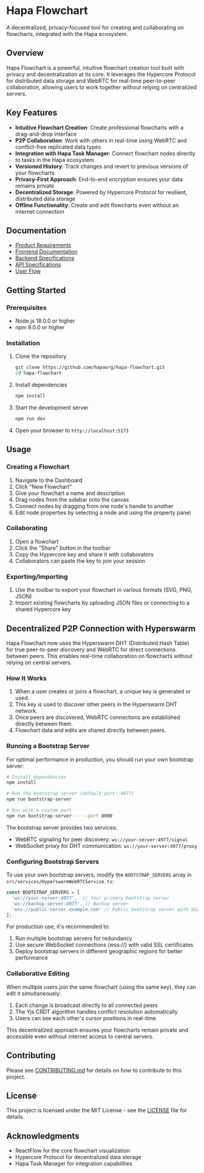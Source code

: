 # Hapa Flowchart

A decentralized, privacy-focused tool for creating and collaborating on flowcharts, integrated with the Hapa ecosystem.

## Overview

Hapa Flowchart is a powerful, intuitive flowchart creation tool built with privacy and decentralization at its core. It leverages the Hypercore Protocol for distributed data storage and WebRTC for real-time peer-to-peer collaboration, allowing users to work together without relying on centralized servers.

## Key Features

- **Intuitive Flowchart Creation**: Create professional flowcharts with a drag-and-drop interface
- **P2P Collaboration**: Work with others in real-time using WebRTC and conflict-free replicated data types
- **Integration with Hapa Task Manager**: Connect flowchart nodes directly to tasks in the Hapa ecosystem
- **Versioned History**: Track changes and revert to previous versions of your flowcharts
- **Privacy-First Approach**: End-to-end encryption ensures your data remains private
- **Decentralized Storage**: Powered by Hypercore Protocol for resilient, distributed data storage
- **Offline Functionality**: Create and edit flowcharts even without an internet connection

## Documentation

- [Product Requirements](docs/product-requirements.md)
- [Frontend Documentation](docs/frontend.md)
- [Backend Specifications](docs/backend-specifications.md)
- [API Specifications](docs/api-specifications.md)
- [User Flow](docs/user-flow.md)

## Getting Started

### Prerequisites

- Node.js 18.0.0 or higher
- npm 9.0.0 or higher

### Installation

1. Clone the repository
   ```bash
   git clone https://github.com/hapaorg/hapa-flowchart.git
   cd hapa-flowchart
   ```

2. Install dependencies
   ```bash
   npm install
   ```

3. Start the development server
   ```bash
   npm run dev
   ```

4. Open your browser to `http://localhost:5173`

## Usage

### Creating a Flowchart

1. Navigate to the Dashboard
2. Click "New Flowchart"
3. Give your flowchart a name and description
4. Drag nodes from the sidebar onto the canvas
5. Connect nodes by dragging from one node's handle to another
6. Edit node properties by selecting a node and using the property panel

### Collaborating

1. Open a flowchart
2. Click the "Share" button in the toolbar
3. Copy the Hypercore key and share it with collaborators
4. Collaborators can paste the key to join your session

### Exporting/Importing

1. Use the toolbar to export your flowchart in various formats (SVG, PNG, JSON)
2. Import existing flowcharts by uploading JSON files or connecting to a shared Hypercore key

## Decentralized P2P Connection with Hyperswarm

Hapa Flowchart now uses the Hyperswarm DHT (Distributed Hash Table) for true peer-to-peer discovery and WebRTC for direct connections between peers. This enables real-time collaboration on flowcharts without relying on central servers.

### How It Works

1. When a user creates or joins a flowchart, a unique key is generated or used.
2. This key is used to discover other peers in the Hyperswarm DHT network.
3. Once peers are discovered, WebRTC connections are established directly between them.
4. Flowchart data and edits are shared directly between peers.

### Running a Bootstrap Server

For optimal performance in production, you should run your own bootstrap server:

```bash
# Install dependencies
npm install

# Run the bootstrap server (default port: 4977)
npm run bootstrap-server

# Run with a custom port
npm run bootstrap-server -- --port 8000
```

The bootstrap server provides two services:
- WebRTC signaling for peer discovery: `ws://your-server:4977/signal`
- WebSocket proxy for DHT communication: `ws://your-server:4977/proxy`

### Configuring Bootstrap Servers

To use your own bootstrap servers, modify the `BOOTSTRAP_SERVERS` array in `src/services/HyperswarmWebRTCService.ts`:

```typescript
const BOOTSTRAP_SERVERS = [
  'ws://your-server:4977',  // Your primary bootstrap server
  'ws://backup-server:4977', // Backup server
  'wss://public-server.example.com' // Public bootstrap server with SSL
];
```

For production use, it's recommended to:
1. Run multiple bootstrap servers for redundancy
2. Use secure WebSocket connections (wss://) with valid SSL certificates
3. Deploy bootstrap servers in different geographic regions for better performance

### Collaborative Editing

When multiple users join the same flowchart (using the same key), they can edit it simultaneously:

1. Each change is broadcast directly to all connected peers
2. The Yjs CRDT algorithm handles conflict resolution automatically
3. Users can see each other's cursor positions in real-time

This decentralized approach ensures your flowcharts remain private and accessible even without internet access to central servers.

## Contributing

Please see [CONTRIBUTING.md](CONTRIBUTING.md) for details on how to contribute to this project.

## License

This project is licensed under the MIT License - see the [LICENSE](LICENSE) file for details.

## Acknowledgments

- ReactFlow for the core flowchart visualization
- Hypercore Protocol for decentralized data storage
- Hapa Task Manager for integration capabilities 